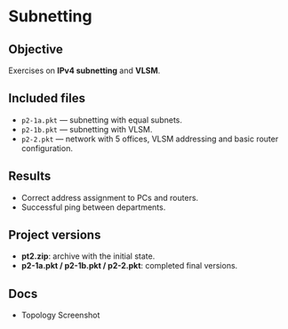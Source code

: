 # Subnetting

## Objective
Exercises on **IPv4 subnetting** and **VLSM**.

## Included files
- `p2-1a.pkt` — subnetting with equal subnets.  
- `p2-1b.pkt` — subnetting with VLSM.  
- `p2-2.pkt` — network with 5 offices, VLSM addressing and basic router configuration.

## Results
- Correct address assignment to PCs and routers.  
- Successful ping between departments.  

## Project versions
- **pt2.zip**: archive with the initial state.  
- **p2-1a.pkt / p2-1b.pkt / p2-2.pkt**: completed final versions.

## Docs
- Topology Screenshot
